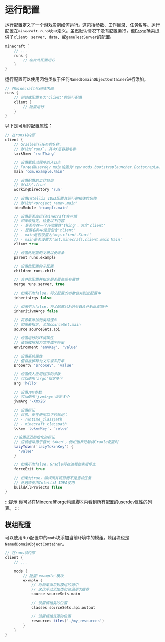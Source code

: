 运行配置
==================

运行配置定义了一个游戏实例如何运行。这包括参数、工作目录、任务名等。运行配置在`minecraft.runs`块中定义。虽然默认情况下没有配置运行，但[Forge][userdev]确实提供了`client`、`server`、`data`、或`gameTestServer`的配置。

```gradle
minecraft {
    // ...
    runs {
        // 在此处配置运行
    }
}
```

运行配置可以使用闭包类似于任何`NamedDomainObjectContainer`进行添加。

```gradle
// 在minecraft代码块内部
runs {
    // 创建或配置名为'client'的运行配置
    client {
        // 配置运行
    }
}
```

以下是可用的配置属性：

```gradle 
// 在runs块内部
client {
    // Gradle运行任务的名称，
    // 默认为`runX`，其中X是容器名称
    taskName 'runThing'

    // 设置要启动程序的入口点
    // Forge将userdev main设置为'cpw.mods.bootstraplauncher.BootstrapLauncher'
    main 'com.example.Main'

    // 设置配置的工作目录
    // 默认为'./run'
    workingDirectory 'run'

    // 设置IntelliJ IDEA配置其运行的模块的名称
    // 默认为'<project_name>.main'
    ideaModule 'example.main'

    // 设置是否应运行Minecraft客户端
    // 如果未指定，检查以下内容
    // - 是否存在一个环境属性'thing'，包含'client'
    // - 配置名称中是否包含'client'
    // - main是否设置为'mcp.client.Start'
    // - main是否设置为'net.minecraft.client.main.Main'
    client true

    // 设置此配置的父级以便继承
    parent runs.example

    // 设置此配置的子配置
    children runs.child

    // 合并此配置并指定是否覆盖现有属性
    merge runs.server, true

    // 如果不为false，将父配置的参数合并到此配置中
    inheritArgs false

    // 如果不为false，将父配置的JVM参数合并到此配置中
    inheritJvmArgs false

    // 将源集添加到类路径中
    // 如果未指定，添加sourceSet.main
    source sourceSets.api

    // 设置运行的环境属性
    // 值将被解释为文件或字符串
    environment 'envKey', 'value'

    // 设置系统属性
    // 值将被解释为文件或字符串
    property 'propKey', 'value'

    // 设置传入应用程序的参数
    // 可以使用'args'指定多个
    arg 'hello'

    // 设置JVM参数
    // 可以使用'jvmArgs'指定多个
    jvmArg '-Xmx2G'

    // 设置标记
    // 目前，正在使用以下的标记：
    // - runtime_classpath
    // - minecraft_classpath
    token 'tokenKey', 'value'

    //设置延迟初始化的标记
    // 应该通常用于替代'token'，例如当标记解析Gradle配置时
    lazyToken('lazyTokenKey') {
      'value'
    }

    // 如果不为false，Gradle将在进程结束后停止
    forceExit true

    // 如果为true，编译所有项目而不是当前任务
    // 此选项仅由IntelliJ IDEA使用
    buildAllProjects false
}
```

:::提示
你可以在[MinecraftForge构建脚本][buildscript]内看到所有配置的userdev属性的列表。
:::

模组配置
------------------

可以使用Run配置中的`mods`块添加当前环境中的模组。模组块也是`NamedDomainObjectContainer`。

```gradle
// 在runs块内部
client {
    // ...

    mods {
        // 配置'example'模块
        example {
            // 将源集添加到模组的源中
            // 这比手动添加类和资源更为推荐
            source sourceSets.main

            // 设置模组类的位置
            classes sourceSets.api.output

            // 设置模组资源的位置
            resources files('./my_resources')
        }
    }
}
```

[userdev]: https://github.com/MinecraftForge/MinecraftForge/blob/1.19.x/build.gradle#L374-L430
[buildscript]: https://github.com/MinecraftForge/MinecraftForge/blob/d4836bc769da003528b6cebc7e677a5aa23a8228/build.gradle#L434-L470

